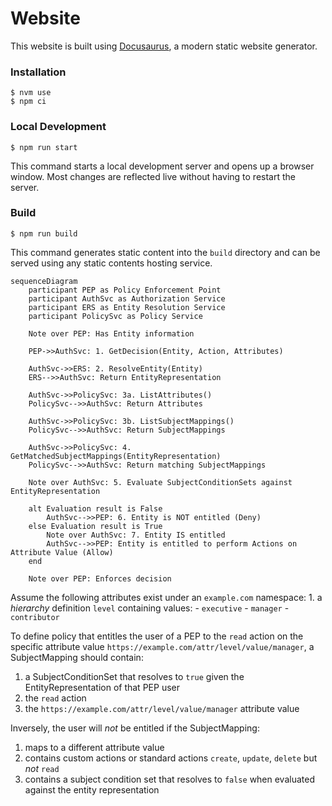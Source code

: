 # Website

This website is built using [Docusaurus](https://docusaurus.io/), a modern static website generator.

### Installation

```
$ nvm use
$ npm ci
```

### Local Development

```
$ npm run start
```

This command starts a local development server and opens up a browser window. Most changes are reflected live without having to restart the server.

### Build

```
$ npm run build
```

This command generates static content into the `build` directory and can be served using any static contents hosting service.

```mermaid
sequenceDiagram
    participant PEP as Policy Enforcement Point
    participant AuthSvc as Authorization Service
    participant ERS as Entity Resolution Service
    participant PolicySvc as Policy Service
    
    Note over PEP: Has Entity information
    
    PEP->>AuthSvc: 1. GetDecision(Entity, Action, Attributes)
    
    AuthSvc->>ERS: 2. ResolveEntity(Entity)
    ERS-->>AuthSvc: Return EntityRepresentation
    
    AuthSvc->>PolicySvc: 3a. ListAttributes()
    PolicySvc-->>AuthSvc: Return Attributes
    
    AuthSvc->>PolicySvc: 3b. ListSubjectMappings()
    PolicySvc-->>AuthSvc: Return SubjectMappings
    
    AuthSvc->>PolicySvc: 4. GetMatchedSubjectMappings(EntityRepresentation)
    PolicySvc-->>AuthSvc: Return matching SubjectMappings
    
    Note over AuthSvc: 5. Evaluate SubjectConditionSets against EntityRepresentation
    
    alt Evaluation result is False
        AuthSvc-->>PEP: 6. Entity is NOT entitled (Deny)
    else Evaluation result is True
        Note over AuthSvc: 7. Entity IS entitled
        AuthSvc-->>PEP: Entity is entitled to perform Actions on Attribute Value (Allow)
    end
    
    Note over PEP: Enforces decision
```

Assume the following attributes exist under an `example.com` namespace:
    1. a _hierarchy_ definition `level` containing values:
        - `executive`
        - `manager`
        - `contributor`

To define policy that entitles the user of a PEP to the `read` action on the specific attribute value
`https://example.com/attr/level/value/manager`, a SubjectMapping should contain:
1. a SubjectConditionSet that resolves to `true` given the EntityRepresentation of that PEP user
2. the `read` action
3. the `https://example.com/attr/level/value/manager` attribute value

Inversely, the user will _not_ be entitled if the SubjectMapping:
1. maps to a different attribute value
2. contains custom actions or standard actions `create`, `update`, `delete` but _not_ `read`
3. contains a subject condition set that resolves to `false` when evaluated against the entity representation